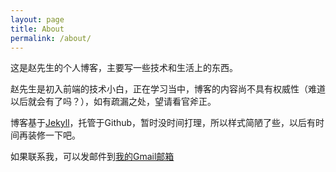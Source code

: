 ```yaml
---
layout: page
title: About
permalink: /about/
---
```


这是赵先生的个人博客，主要写一些技术和生活上的东西。

赵先生是初入前端的技术小白，正在学习当中，博客的内容尚不具有权威性（难道以后就会有了吗？），如有疏漏之处，望请看官斧正。

博客基于[Jekyll](http://jekyllrb.com/)，托管于Github，暂时没时间打理，所以样式简陋了些，以后有时间再装修一下吧。

如果联系我，可以发邮件到[我的Gmail邮箱](mailto:fantastic.bowen@gmail.com)
